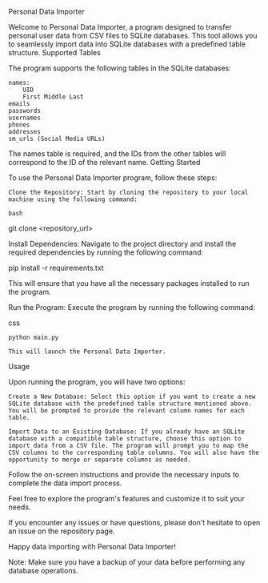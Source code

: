 Personal Data Importer

Welcome to Personal Data Importer, a program designed to transfer personal user data from CSV files to SQLite databases. This tool allows you to seamlessly import data into SQLite databases with a predefined table structure.
Supported Tables

The program supports the following tables in the SQLite databases:

    names:
        UID
        First Middle Last
    emails
    passwords
    usernames
    phones
    addresses
    sm_urls (Social Media URLs)

The names table is required, and the IDs from the other tables will correspond to the ID of the relevant name.
Getting Started

To use the Personal Data Importer program, follow these steps:

    Clone the Repository: Start by cloning the repository to your local machine using the following command:

    bash

git clone <repository_url>

Install Dependencies: Navigate to the project directory and install the required dependencies by running the following command:

pip install -r requirements.txt

This will ensure that you have all the necessary packages installed to run the program.

Run the Program: Execute the program by running the following command:

css

    python main.py

    This will launch the Personal Data Importer.

Usage

Upon running the program, you will have two options:

    Create a New Database: Select this option if you want to create a new SQLite database with the predefined table structure mentioned above. You will be prompted to provide the relevant column names for each table.

    Import Data to an Existing Database: If you already have an SQLite database with a compatible table structure, choose this option to import data from a CSV file. The program will prompt you to map the CSV columns to the corresponding table columns. You will also have the opportunity to merge or separate columns as needed.

Follow the on-screen instructions and provide the necessary inputs to complete the data import process.

Feel free to explore the program's features and customize it to suit your needs.

If you encounter any issues or have questions, please don't hesitate to open an issue on the repository page.

Happy data importing with Personal Data Importer!

Note: Make sure you have a backup of your data before performing any database operations.

